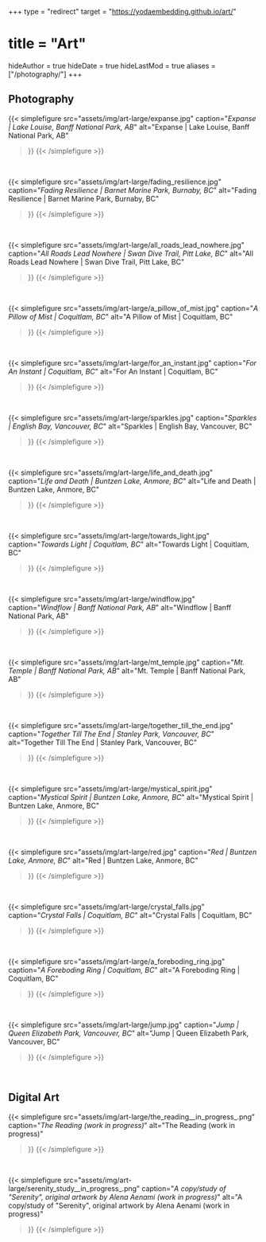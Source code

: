 +++
type = "redirect"
target = "https://yodaembedding.github.io/art/"

# title = "Art"
hideAuthor = true
hideDate = true
hideLastMod = true
aliases = ["/photography/"]
+++



## Photography

{{< simplefigure
  src="assets/img/art-large/expanse.jpg"
  caption="*Expanse | Lake Louise, Banff National Park, AB*"
  alt="Expanse | Lake Louise, Banff National Park, AB"
>}}
{{< /simplefigure >}}

<br />

{{< simplefigure
  src="assets/img/art-large/fading_resilience.jpg"
  caption="*Fading Resilience | Barnet Marine Park, Burnaby, BC*"
  alt="Fading Resilience | Barnet Marine Park, Burnaby, BC"
>}}
{{< /simplefigure >}}

<br />

{{< simplefigure
  src="assets/img/art-large/all_roads_lead_nowhere.jpg"
  caption="*All Roads Lead Nowhere | Swan Dive Trail, Pitt Lake, BC*"
  alt="All Roads Lead Nowhere | Swan Dive Trail, Pitt Lake, BC"
>}}
{{< /simplefigure >}}

<!-- Hey didn't we have other pictures from Pitt Meadow farms? -->

<br />

{{< simplefigure
  src="assets/img/art-large/a_pillow_of_mist.jpg"
  caption="*A Pillow of Mist | Coquitlam, BC*"
  alt="A Pillow of Mist | Coquitlam, BC"
>}}
{{< /simplefigure >}}

<br />

{{< simplefigure
  src="assets/img/art-large/for_an_instant.jpg"
  caption="*For An Instant | Coquitlam, BC*"
  alt="For An Instant | Coquitlam, BC"
>}}
{{< /simplefigure >}}

<br />

{{< simplefigure
  src="assets/img/art-large/sparkles.jpg"
  caption="*Sparkles | English Bay, Vancouver, BC*"
  alt="Sparkles | English Bay, Vancouver, BC"
>}}
{{< /simplefigure >}}

<br />

{{< simplefigure
  src="assets/img/art-large/life_and_death.jpg"
  caption="*Life and Death | Buntzen Lake, Anmore, BC*"
  alt="Life and Death | Buntzen Lake, Anmore, BC"
>}}
{{< /simplefigure >}}

<br />

{{< simplefigure
  src="assets/img/art-large/towards_light.jpg"
  caption="*Towards Light | Coquitlam, BC*"
  alt="Towards Light | Coquitlam, BC"
>}}
{{< /simplefigure >}}

<br />

{{< simplefigure
  src="assets/img/art-large/windflow.jpg"
  caption="*Windflow | Banff National Park, AB*"
  alt="Windflow | Banff National Park, AB"
>}}
{{< /simplefigure >}}

<!-- I believe that's the location... May be wrong. -->

<br />

{{< simplefigure
  src="assets/img/art-large/mt_temple.jpg"
  caption="*Mt. Temple | Banff National Park, AB*"
  alt="Mt. Temple | Banff National Park, AB"
>}}
{{< /simplefigure >}}

<br />

{{< simplefigure
  src="assets/img/art-large/together_till_the_end.jpg"
  caption="*Together Till The End | Stanley Park, Vancouver, BC*"
  alt="Together Till The End | Stanley Park, Vancouver, BC"
>}}
{{< /simplefigure >}}

<br />

{{< simplefigure
  src="assets/img/art-large/mystical_spirit.jpg"
  caption="*Mystical Spirit | Buntzen Lake, Anmore, BC*"
  alt="Mystical Spirit | Buntzen Lake, Anmore, BC"
>}}
{{< /simplefigure >}}

<br />

{{< simplefigure
  src="assets/img/art-large/red.jpg"
  caption="*Red | Buntzen Lake, Anmore, BC*"
  alt="Red | Buntzen Lake, Anmore, BC"
>}}
{{< /simplefigure >}}

<br />

{{< simplefigure
  src="assets/img/art-large/crystal_falls.jpg"
  caption="*Crystal Falls | Coquitlam, BC*"
  alt="Crystal Falls | Coquitlam, BC"
>}}
{{< /simplefigure >}}

<br />

{{< simplefigure
  src="assets/img/art-large/a_foreboding_ring.jpg"
  caption="*A Foreboding Ring | Coquitlam, BC*"
  alt="A Foreboding Ring | Coquitlam, BC"
>}}
{{< /simplefigure >}}

<br />

{{< simplefigure
  src="assets/img/art-large/jump.jpg"
  caption="*Jump | Queen Elizabeth Park, Vancouver, BC*"
  alt="Jump | Queen Elizabeth Park, Vancouver, BC"
>}}
{{< /simplefigure >}}

<br />

<!--
{{< simplefigure
  src="assets/img/art-large/goofy_sabotage.jpg"
  caption="*Goofy Sabotage | Banff, Banff National Park, AB*"
  alt="Goofy Sabotage | Banff, Banff National Park, AB"
>}}
{{< /simplefigure >}}

<br />
-->

<!--
{{< simplefigure
  src="assets/img/art-large/revenant.jpg"
  caption="*Revenant | Coquitlam, BC*"
  alt="Revenant | Coquitlam, BC"
>}}
{{< /simplefigure >}}

<br />
-->

<!--
{{< simplefigure
  src="assets/img/art-large/a_tangled_pair.jpg"
  caption="*A Tangled Pair | High Knoll, Minnekhada Regional Park, BC*"
  alt="A Tangled Pair | High Knoll, Minnekhada Regional Park, BC"
>}}
{{< /simplefigure >}}

<br />
-->

<!--
{{< simplefigure
  src="assets/img/art-large/brushes_of_warmth_and_cold.jpg"
  caption="*Brushes of Warmth and Cold | Coquitlam, BC*"
  alt="Brushes of Warmth and Cold | Coquitlam, BC"
>}}
{{< /simplefigure >}}

<br />
-->

<!--
{{< simplefigure
  src="assets/img/art-large/burkas_bw.jpg"
  caption="*Burkas | Queen Elizabeth Park, Vancouver, BC*"
  alt="Burkas | Queen Elizabeth Park, Vancouver, BC"
>}}
{{< /simplefigure >}}

<br />
-->

<!--
{{< simplefigure
  src="assets/img/art-large/clarity_through_the_clouds.jpg"
  caption="*Clarity Through The Clouds | Stanley Park, Vancouver, BC*"
  alt="Clarity Through The Clouds | Stanley Park, Vancouver, BC"
>}}
{{< /simplefigure >}}

<br />
-->

<!--
{{< simplefigure
  src="assets/img/art-large/cool_waters.jpg"
  caption="*Cool Waters | Horseshoe Bay, Vancouver, BC*"
  alt="Cool Waters | Horseshoe Bay, Vancouver, BC"
>}}
{{< /simplefigure >}}

<br />
-->

<!--
{{< simplefigure
  src="assets/img/art-large/divergence.jpg"
  caption="*Divergence | Stanley Park, Vancouver, BC*"
  alt="Divergence | Stanley Park, Vancouver, BC"
>}}
{{< /simplefigure >}}

<br />
-->

<!--
{{< simplefigure
  src="assets/img/art-large/metallic_sunrise.jpg"
  caption="*Metallic Sunrise | Coquitlam, BC*"
  alt="Metallic Sunrise | Coquitlam, BC"
>}}
{{< /simplefigure >}}

<br />
-->

<!--
{{< simplefigure
  src="assets/img/art-large/warm_bars_iv.jpg"
  caption="*Warm Bars IV | Barnet Marine Park, Burnaby, BC*"
  alt="Warm Bars IV | Barnet Marine Park, Burnaby, BC"
>}}
{{< /simplefigure >}}

<br />
-->



## Digital Art

{{< simplefigure
  src="assets/img/art-large/the_reading__in_progress_.png"
  caption="*The Reading (work in progress)*"
  alt="The Reading (work in progress)"
>}}
{{< /simplefigure >}}

<br />

{{< simplefigure
  src="assets/img/art-large/serenity_study__in_progress_.png"
  caption="*A copy/study of \"Serenity\", original artwork by Alena Aenami (work in progress)*"
  alt="A copy/study of \"Serenity\", original artwork by Alena Aenami (work in progress)"
>}}
{{< /simplefigure >}}

<br />

